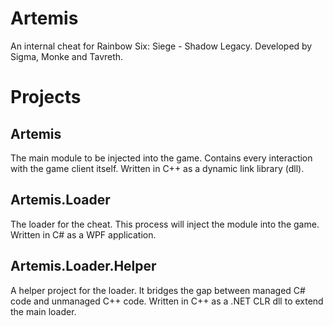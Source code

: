 # Artemis
An internal cheat for Rainbow Six: Siege - Shadow Legacy. Developed by Sigma, Monke and Tavreth.

# Projects
## Artemis
The main module to be injected into the game. Contains every interaction with the game client itself. Written in C++ as a dynamic link library (dll).
## Artemis.Loader
The loader for the cheat. This process will inject the module into the game. Written in C# as a WPF application.
## Artemis.Loader.Helper
A helper project for the loader. It bridges the gap between managed C# code and unmanaged C++ code. Written in C++ as a .NET CLR dll to extend the main loader.
